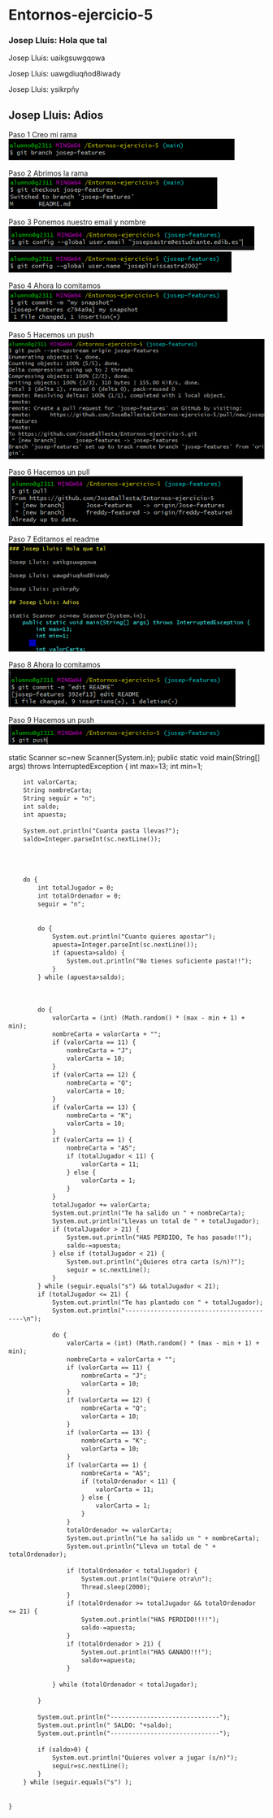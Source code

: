 # Entornos-ejercicio-5

### Josep Lluis: Hola que tal

Josep Lluis: uaikgsuwgqowa

Josep Lluis: uawgdiuqñod8iwady

Josep Lluis: ysikrpñy

## Josep Lluis: Adios

Paso 1 Creo mi rama 
![Paso 1](https://raw.githubusercontent.com/JoseBallesta/Entornos-ejercicio-5/josep-features/Entornos/Paso1.PNG)

Paso 2 Abrimos la rama
![Paso 2](https://raw.githubusercontent.com/JoseBallesta/Entornos-ejercicio-5/josep-features/Entornos/Paso2.PNG)

Paso 3 Ponemos nuestro email y nombre
![Paso 3](https://raw.githubusercontent.com/JoseBallesta/Entornos-ejercicio-5/josep-features/Entornos/Paso3.PNG)
![Paso 4](https://raw.githubusercontent.com/JoseBallesta/Entornos-ejercicio-5/josep-features/Entornos/Paso4.PNG)

Paso 4 Ahora lo comitamos
![Paso 5](https://raw.githubusercontent.com/JoseBallesta/Entornos-ejercicio-5/josep-features/Entornos/Paso5.PNG)

Paso 5 Hacemos un push
![Paso 6](https://raw.githubusercontent.com/JoseBallesta/Entornos-ejercicio-5/josep-features/Entornos/Paso6.PNG)

Paso 6 Hacemos un pull
![Paso 7](https://raw.githubusercontent.com/JoseBallesta/Entornos-ejercicio-5/josep-features/Entornos/Paso7.PNG)

Paso 7 Editamos el readme
![Paso 8](https://raw.githubusercontent.com/JoseBallesta/Entornos-ejercicio-5/josep-features/Entornos/Paso8.PNG)

Paso 8 Ahora lo comitamos
![Paso 9](https://raw.githubusercontent.com/JoseBallesta/Entornos-ejercicio-5/josep-features/Entornos/Paso9.PNG)

Paso 9 Hacemos un push
![Paso 10](https://raw.githubusercontent.com/JoseBallesta/Entornos-ejercicio-5/josep-features/Entornos/Paso10.PNG)

static Scanner sc=new Scanner(System.in);
    public static void main(String[] args) throws InterruptedException {
        int max=13;
        int min=1;
        
        int valorCarta;
        String nombreCarta;
        String seguir = "n";
        int saldo;
        int apuesta;
        
        System.out.println("Cuanta pasta llevas?");
        saldo=Integer.parseInt(sc.nextLine());
        
        
        
        
        do {
            int totalJugador = 0;
            int totalOrdenador = 0;
            seguir = "n";
            
            
            do {
                System.out.println("Cuanto quieres apostar");
                apuesta=Integer.parseInt(sc.nextLine());
                if (apuesta>saldo) {
                    System.out.println("No tienes suficiente pasta!!");
                }
            } while (apuesta>saldo);
            
            
            
            do {
                valorCarta = (int) (Math.random() * (max - min + 1) + min);
                nombreCarta = valorCarta + "";
                if (valorCarta == 11) {
                    nombreCarta = "J";
                    valorCarta = 10;
                }
                if (valorCarta == 12) {
                    nombreCarta = "Q";
                    valorCarta = 10;
                }
                if (valorCarta == 13) {
                    nombreCarta = "K";
                    valorCarta = 10;
                }
                if (valorCarta == 1) {
                    nombreCarta = "AS";
                    if (totalJugador < 11) {
                        valorCarta = 11;
                    } else {
                        valorCarta = 1;
                    }
                }
                totalJugador += valorCarta;
                System.out.println("Te ha salido un " + nombreCarta);
                System.out.println("Llevas un total de " + totalJugador);
                if (totalJugador > 21) {
                    System.out.println("HAS PERDIDO, Te has pasado!!");
                    saldo-=apuesta;
                } else if (totalJugador < 21) {
                    System.out.println("¿Quieres otra carta (s/n)?");
                    seguir = sc.nextLine();
                }
            } while (seguir.equals("s") && totalJugador < 21);
            if (totalJugador <= 21) {
                System.out.println("Te has plantado con " + totalJugador);
                System.out.println("------------------------------------------\n");

                do {
                    valorCarta = (int) (Math.random() * (max - min + 1) + min);
                    nombreCarta = valorCarta + "";
                    if (valorCarta == 11) {
                        nombreCarta = "J";
                        valorCarta = 10;
                    }
                    if (valorCarta == 12) {
                        nombreCarta = "Q";
                        valorCarta = 10;
                    }
                    if (valorCarta == 13) {
                        nombreCarta = "K";
                        valorCarta = 10;
                    }
                    if (valorCarta == 1) {
                        nombreCarta = "AS";
                        if (totalOrdenador < 11) {
                            valorCarta = 11;
                        } else {
                            valorCarta = 1;
                        }
                    }
                    totalOrdenador += valorCarta;
                    System.out.println("Le ha salido un " + nombreCarta);
                    System.out.println("Lleva un total de " + totalOrdenador);

                    if (totalOrdenador < totalJugador) {
                        System.out.println("Quiere otra\n");
                        Thread.sleep(2000);
                    }
                    if (totalOrdenador >= totalJugador && totalOrdenador <= 21) {
                        System.out.println("HAS PERDIDO!!!!");
                        saldo-=apuesta;
                    }
                    if (totalOrdenador > 21) {
                        System.out.println("HAS GANADO!!!");
                        saldo+=apuesta;
                    }

                } while (totalOrdenador < totalJugador);

            }
            
            System.out.println("------------------------------");
            System.out.println(" SALDO: "+saldo);
            System.out.println("------------------------------");
            
            if (saldo>0) {
                System.out.println("Quieres volver a jugar (s/n)");
                seguir=sc.nextLine();
            }
        } while (seguir.equals("s") );

        
    }
